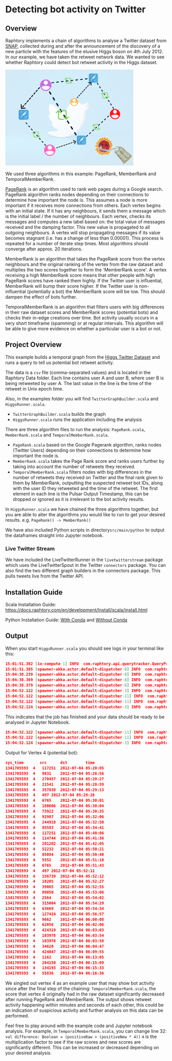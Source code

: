 # Detecting bot activity on Twitter

## Overview

Raphtory implements a chain of algorithms to analyse a Twitter dataset from [SNAP](https://snap.stanford.edu/data/higgs-twitter.html), collected during and after the announcement of the discovery of a new particle with the features of the elusive Higgs boson on 4th July 2012. In our example, we have taken the retweet network data. We wanted to see whether Raphtory could detect bot retweet activity in the Higgs dataset.

<p>
 <img src="../../docs/source/images/higgstwittergraph.png" width="400px" alt="Higgs Boson"/>
</p>

We used three algorithms in this example: PageRank, MemberRank and TemporalMemberRank.

[PageRank](https://en.wikipedia.org/wiki/PageRank) is an algorithm used to rank web pages during a Google search. PageRank algorithm ranks nodes depending on their connections to determine how important the node is. This assumes a node is more important if it receives more connections from others. Each vertex begins with an initial state. If it has any neighbours, it sends them a message which is the initial label / the number of neighbours. Each vertex, checks its messages and computes a new label based on: the total value of messages received and the damping factor. This new value is propagated to all outgoing neighbours. A vertex will stop propagating messages if its value becomes stagnant (i.e. has a change of less than 0.00001). This process is repeated for a number of iterate step times. Most algorithms should converge after approx. 20 iterations.

MemberRank is an algorithm that takes the PageRank score from the vertex neighbours and the original ranking of the vertex from the raw dataset and multiplies the two scores together to form the 'MemberRank score'. A vertex receiving a high MemberRank score means that other people with high PageRank scores have ranked them highly. If the Twitter user is influential, MemberRank will bump their score higher. If the Twitter user is non-influential (potentially a bot) the MemberRank score will be low. This should dampen the effect of bots further.

TemporalMemberRank is an algorithm that filters users with big differences in their raw dataset scores and MemberRank scores (potential bots) and checks their in-edge creations over time. Bot activity usually occurs in a very short timeframe (spamming) or at regular intervals. This algorithm will be able to give more evidence on whether a particular user is a bot or not. 

## Project Overview

This example builds a temporal graph from the [Higgs Twitter Dataset](https://snap.stanford.edu/data/higgs-twitter.html) and runs a query to tell us potential bot retweet activity.

The data is a `csv` file (comma-separated values) and is located in the Raphtory Data folder. Each line contains user A and user B, where user B is being retweeted by user A. The last value in the line is the time of the retweet in Unix epoch time.

Also, in the examples folder you will find `TwitterGraphBuilder.scala` and `HiggsRunner.scala`.

* `TwitterGraphBuilder.scala` builds the graph
* `HiggsRunner.scala` runs the application including the analysis

There are three algorithm files to run the analysis: `PageRank.scala`, `MemberRank.scala` and `TemporalMemberRank.scala`.
* `PageRank.scala`  based on the Google Pagerank algorithm, ranks nodes (Twitter Users) depending on their connections to determine how important the node is. 
* `MemberRank.scala` takes the Page Rank score and ranks users further by taking into account the number of retweets they received.
* `TemporalMemberRank.scala` filters nodes with big differences in the number of retweets they received on Twitter and the final rank given to them by MemberRank, outputting the suspected retweet bot IDs, along with the user ID they retweeted and the time of the retweet. The first element in each line is the Pulsar Output Timestamp, this can be dropped or ignored as it is irrelevant to the bot activity results.

In `HiggsRunner.scala` we have chained the three algorithms together, but you are able to alter the algorithms you would like to run to get your desired results. e.g. `PageRank() -> MemberRank()`

We have also included Python scripts in directory`src/main/python` to output the dataframes straight into Jupyter notebook.

### Live Twitter Stream

We have included the LiveTwitterRunner in the `livetwitterstream` package which uses the LiveTwitterSpout in the Twitter `connectors` package. 
You can also find the two different graph builders in the connectors package. This pulls tweets live from the Twitter API.

## Installation Guide

Scala Installation Guide: https://docs.raphtory.com/en/development/Install/scala/install.html

Python Installation Guide: [With Conda](https://docs.raphtory.com/en/development/Install/python/install_conda.html) and [Without Conda](https://docs.raphtory.com/en/development/Install/python/install_no_conda.html)

## Output

When you start `HiggsRunner.scala` you should see logs in your terminal like this:
```json
15:01:51.382 [io-compute-1] INFO  com.raphtory.api.querytracker.QueryProgressTracker - Job 567016506_547334920456690000: Starting query progress tracker.
15:01:51.385 [spawner-akka.actor.default-dispatcher-8] INFO  com.raphtory.internals.components.querymanager.QueryManager - Query '567016506_547334920456690000' currently blocked, waiting for ingestion to complete.
15:04:38.239 [spawner-akka.actor.default-dispatcher-8] INFO  com.raphtory.internals.components.querymanager.QueryManager - Source '0' is unblocking analysis for Graph 'prime_moccasin_mouse' with 1064790 messages sent.
15:04:38.369 [spawner-akka.actor.default-dispatcher-8] INFO  com.raphtory.internals.components.querymanager.QueryManager - Query '567016506_547334920456690000' received, your job ID is '567016506_547334920456690000'.
15:04:38.379 [spawner-akka.actor.default-dispatcher-6] INFO  com.raphtory.internals.components.partition.QueryExecutor - 567016506_547334920456690000_0: Starting QueryExecutor.
15:04:52.122 [spawner-akka.actor.default-dispatcher-3] INFO  com.raphtory.internals.components.querymanager.QueryHandler - Job '567016506_547334920456690000': Perspective at Time '1341705593' took 13723 ms to run.
15:04:52.122 [spawner-akka.actor.default-dispatcher-11] INFO  com.raphtory.api.querytracker.QueryProgressTracker - Job '567016506_547334920456690000': Perspective '1341705593' finished in 180740 ms.
15:04:52.122 [spawner-akka.actor.default-dispatcher-11] INFO  com.raphtory.api.querytracker.QueryProgressTracker - Job 567016506_547334920456690000: Running query, processed 1 perspectives.
15:04:52.124 [spawner-akka.actor.default-dispatcher-3] INFO  com.raphtory.api.querytracker.QueryProgressTracker - Job 567016506_547334920456690000: Query completed with 1 perspectives and finished in 180742 ms.
```
This indicates that the job has finished and your data should be ready to be analysed in Jupyter Notebook.
```json
15:04:52.122 [spawner-akka.actor.default-dispatcher-11] INFO  com.raphtory.api.querytracker.QueryProgressTracker - Job '567016506_547334920456690000': Perspective '1341705593' finished in 180740 ms.
15:04:52.122 [spawner-akka.actor.default-dispatcher-11] INFO  com.raphtory.api.querytracker.QueryProgressTracker - Job 567016506_547334920456690000: Running query, processed 1 perspectives.
15:04:52.124 [spawner-akka.actor.default-dispatcher-3] INFO  com.raphtory.api.querytracker.QueryProgressTracker - Job 567016506_547334920456690000: Query completed with 1 perspectives and finished in 180742 ms.
```

Output for Vertex 4 (potential bot): 

```json
sys_time       src      dst	       time
1341705593	4	117251	2012-07-04 05:20:05
1341705593	4	9631	2012-07-04 05:26:56
1341705593	4	270457	2012-07-04 05:28:27
1341705593	4	21541	2012-07-04 05:28:59
1341705593	4	357839	2012-07-04 05:29:13
1341705593	4	497	2012-07-04 05:29:26
1341705593	4	6765	2012-07-04 05:30:01
1341705593	4	180606	2012-07-04 05:30:04
1341705593	4	73922	2012-07-04 05:30:35
1341705593	4	92987	2012-07-04 05:32:06
1341705593	4	244918	2012-07-04 05:32:50
1341705593	4	85583	2012-07-04 05:34:41
1341705593	4	117251	2012-07-04 05:40:06
1341705593	4	114744	2012-07-04 05:41:36
1341705593	4	281202	2012-07-04 05:42:05
1341705593	4	52232	2012-07-04 05:50:21
1341705593	4	85084	2012-07-04 05:50:40
1341705593	4	5552	2012-07-04 05:51:10
1341705593	4	6765	2012-07-04 05:51:43
1341705593	4	497	2012-07-04 05:52:11
1341705593	4	156739	2012-07-04 05:52:12
1341705593	4	18205	2012-07-04 05:52:27
1341705593	4	39065	2012-07-04 05:52:55
1341705593	4	89050	2012-07-04 05:53:06
1341705593	4	2564	2012-07-04 05:54:02
1341705593	4	315004	2012-07-04 05:54:29
1341705593	4	63669	2012-07-04 05:54:34
1341705593	4	127424	2012-07-04 05:56:57
1341705593	4	9662	2012-07-04 06:00:08
1341705593	4	62056	2012-07-04 06:02:06
1341705593	4	424319	2012-07-04 06:03:03
1341705593	4	103978	2012-07-04 06:03:54
1341705593	4	103978	2012-07-04 06:03:58
1341705593	4	34620	2012-07-04 06:04:47
1341705593	4	424047	2012-07-04 06:09:55
1341705593	4	1162	2012-07-04 06:13:05
1341705593	4	264150	2012-07-04 06:15:09
1341705593	4	134193	2012-07-04 06:15:33
1341705593	4	55836	2012-07-04 06:16:36
```
We singled out vertex 4 as an example user that may show bot activity since after the final step of the chaining: `TemporalMemberRank.scala`, the score that vertex 4 originally had in the raw dataset significantly decreased after running PageRank and MemberRank. The output shows retweet activity happening within minutes and seconds of each other, this could be an indication of suspicious activity and further analysis on this data can be performed.

Feel free to play around with the example code and Jupyter notebook analysis. For example, in `TemporalMemberRank.scala`, you can change line 32:
`val difference: Boolean = (positiveRaw > (positiveNew * 4))`
`4` is the multiplication factor to see if the raw scores and new scores are significantly different. This can be increased or decreased depending on your desired analysis. 
